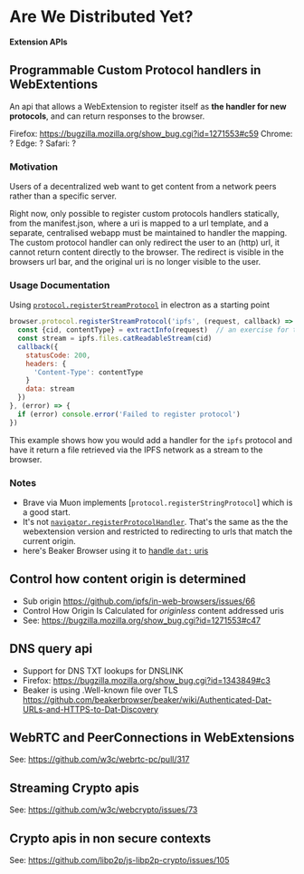 # Are We Distributed Yet?

**Extension APIs**

## Programmable Custom Protocol handlers in WebExtentions

An api that allows a WebExtension to register itself as **the handler for new protocols**, and can return responses to the browser.

Firefox: https://bugzilla.mozilla.org/show_bug.cgi?id=1271553#c59
Chrome: ?
Edge: ?
Safari: ?

### Motivation

Users of a decentralized web want to get content from a network peers rather than a specific server.

Right now, only possible to register custom protocols handlers statically, from the manifest.json, where a uri is mapped to a url template, and a separate, centralised webapp must be maintained to handler the mapping. The custom protocol handler can only redirect the user to an (http) url, it cannot return content directly to the browser. The redirect is visible in the browsers url bar, and the original uri is no longer visible to the user.

### Usage Documentation

Using [`protocol.registerStreamProtocol`][1] in electron as a starting point

```js
browser.protocol.registerStreamProtocol('ipfs', (request, callback) => {
  const {cid, contentType} = extractInfo(request)  // an exercise for the reader
  const stream = ipfs.files.catReadableStream(cid)
  callback({
    statusCode: 200,
    headers: {
      'Content-Type': contentType
    }
    data: stream
  })
}, (error) => {
  if (error) console.error('Failed to register protocol')
})
```

This example shows how you would add a handler for the `ipfs` protocol and have it return a file retrieved via the IPFS network as a stream to the browser.

### Notes

- Brave via Muon implements [`protocol.registerStringProtocol`] which is a good start.
- It's not [`navigator.registerProtocolHandler`][2]. That's the same as the the webextension version and restricted to redirecting to urls that match the current origin.
- here's Beaker Browser using it to [handle `dat:` uris](
https://github.com/beakerbrowser/beaker/blob/984188245e69fe8035688292399c3f5b1aa51c25/app/background-process/protocols/dat.js#L53)

## Control how content origin is determined
- Sub origin https://github.com/ipfs/in-web-browsers/issues/66
- Control How Origin Is Calculated for _originless_ content addressed uris
- See: https://bugzilla.mozilla.org/show_bug.cgi?id=1271553#c47

## DNS query api

- Support for DNS TXT lookups for DNSLINK
- Firefox: https://bugzilla.mozilla.org/show_bug.cgi?id=1343849#c3
- Beaker is using .Well-known file over TLS
https://github.com/beakerbrowser/beaker/wiki/Authenticated-Dat-URLs-and-HTTPS-to-Dat-Discovery

## WebRTC and PeerConnections in WebExtensions

See: https://github.com/w3c/webrtc-pc/pull/317

## Streaming Crypto apis

See: https://github.com/w3c/webcrypto/issues/73

## Crypto apis in non secure contexts

See: https://github.com/libp2p/js-libp2p-crypto/issues/105


[1]: https://github.com/electron/electron/blob/master/docs/api/protocol.md#protocolregisterstreamprotocolscheme-handler-completion
[2]: https://developer.mozilla.org/en-US/docs/Web/API/Navigator/registerProtocolHandler

